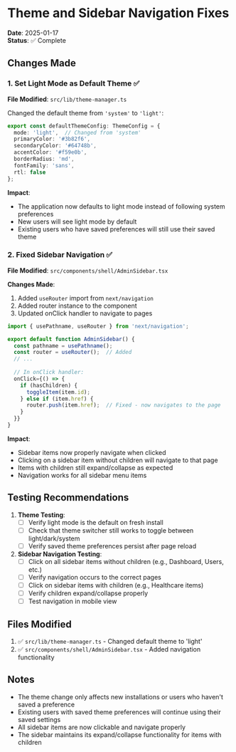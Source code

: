 # Theme and Sidebar Navigation Fixes

**Date**: 2025-01-17  
**Status**: ✅ Complete

## Changes Made

### 1. Set Light Mode as Default Theme ✅

**File Modified**: `src/lib/theme-manager.ts`

Changed the default theme from `'system'` to `'light'`:

```typescript
export const defaultThemeConfig: ThemeConfig = {
  mode: 'light',  // Changed from 'system'
  primaryColor: '#3b82f6',
  secondaryColor: '#64748b',
  accentColor: '#f59e0b',
  borderRadius: 'md',
  fontFamily: 'sans',
  rtl: false
};
```

**Impact**:
- The application now defaults to light mode instead of following system preferences
- New users will see light mode by default
- Existing users who have saved preferences will still use their saved theme

### 2. Fixed Sidebar Navigation ✅

**File Modified**: `src/components/shell/AdminSidebar.tsx`

**Changes Made**:
1. Added `useRouter` import from `next/navigation`
2. Added router instance to the component
3. Updated onClick handler to navigate to pages

```typescript
import { usePathname, useRouter } from 'next/navigation';

export default function AdminSidebar() {
  const pathname = usePathname();
  const router = useRouter();  // Added
  // ...
  
  // In onClick handler:
  onClick={() => {
    if (hasChildren) {
      toggleItem(item.id);
    } else if (item.href) {
      router.push(item.href);  // Fixed - now navigates to the page
    }
  }}
}
```

**Impact**:
- Sidebar items now properly navigate when clicked
- Clicking on a sidebar item without children will navigate to that page
- Items with children still expand/collapse as expected
- Navigation works for all sidebar menu items

## Testing Recommendations

1. **Theme Testing**:
   - [ ] Verify light mode is the default on fresh install
   - [ ] Check that theme switcher still works to toggle between light/dark/system
   - [ ] Verify saved theme preferences persist after page reload

2. **Sidebar Navigation Testing**:
   - [ ] Click on all sidebar items without children (e.g., Dashboard, Users, etc.)
   - [ ] Verify navigation occurs to the correct pages
   - [ ] Click on sidebar items with children (e.g., Healthcare items)
   - [ ] Verify children expand/collapse properly
   - [ ] Test navigation in mobile view

## Files Modified

1. ✅ `src/lib/theme-manager.ts` - Changed default theme to 'light'
2. ✅ `src/components/shell/AdminSidebar.tsx` - Added navigation functionality

## Notes

- The theme change only affects new installations or users who haven't saved a preference
- Existing users with saved theme preferences will continue using their saved settings
- All sidebar items are now clickable and navigate properly
- The sidebar maintains its expand/collapse functionality for items with children

